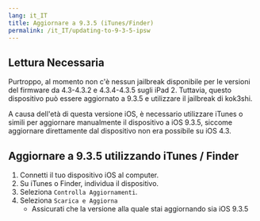 ```yaml
---
lang: it_IT
title: Aggiornare a 9.3.5 (iTunes/Finder)
permalink: /it_IT/updating-to-9-3-5-ipsw
---
```


## Lettura Necessaria

Purtroppo, al momento non c'è nessun jailbreak disponibile per le versioni del firmware da 4.3-4.3.2 e 4.3.4-4.3.5 sugli iPad 2. Tuttavia, questo dispositivo può essere aggiornato a 9.3.5 e utilizzare il jailbreak di kok3shi.

A causa dell'età di questa versione iOS, è necessario utilizzare iTunes o simili per aggiornare manualmente il dispositivo a iOS 9.3.5, siccome aggiornare direttamente dal dispositivo non era possibile su iOS 4.3.

## Aggiornare a 9.3.5 utilizzando iTunes / Finder

1. Connetti il tuo dispositivo iOS al computer.
1. Su iTunes o Finder, individua il dispositivo.
1. Seleziona `Controlla Aggiornamenti`.
1. Seleziona `Scarica e Aggiorna`
    - Assicurati che la versione alla quale stai aggiornando sia iOS 9.3.5